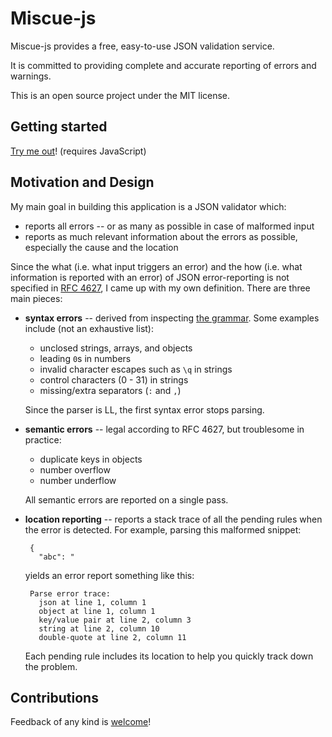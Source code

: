 Miscue-js
=================

Miscue-js provides a free, easy-to-use JSON validation service.

It is committed to providing complete
and accurate reporting of errors and warnings.

This is an open source project under the MIT license.


## Getting started ##

[Try me out](http://mattfenwick.github.io/Miscue-js/)! 
(requires JavaScript)


## Motivation and Design ##

My main goal in building this application is a JSON validator which:

 - reports all errors -- or as many as possible in case of malformed input
 - reports as much relevant information about the errors as possible, 
   especially the cause and the location

Since the what (i.e. what input triggers an error) and the
how (i.e. what information is reported with an error) of
JSON error-reporting is not specified in [RFC 4627](http://www.ietf.org/rfc/rfc4627.txt), 
I came up with my own definition.  There are three main pieces: 

 - **syntax errors** -- derived from inspecting [the grammar](grammar.md).
   Some examples include (not an exhaustive list):
 
   - unclosed strings, arrays, and objects
   - leading `0`s in numbers
   - invalid character escapes such as `\q` in strings
   - control characters (0 - 31) in strings
   - missing/extra separators (`:` and `,`)

   Since the parser is LL, the first syntax error stops parsing.

 - **semantic errors** -- legal according to RFC 4627, but troublesome
   in practice:

   - duplicate keys in objects
   - number overflow
   - number underflow 
   
   All semantic errors are reported on a single pass.

 - **location reporting** -- reports a stack trace of all the pending rules
   when the error is detected.  For example, parsing this malformed snippet:
    
        { 
          "abc": "
    
   yields an error report something like this:

        Parse error trace:
          json at line 1, column 1
          object at line 1, column 1
          key/value pair at line 2, column 3
          string at line 2, column 10
          double-quote at line 2, column 11
    
   Each pending rule includes its location to help you quickly track down
   the problem.
          
## Contributions ##

Feedback of any kind is [welcome](https://github.com/mattfenwick/Miscue-js/issues)!
